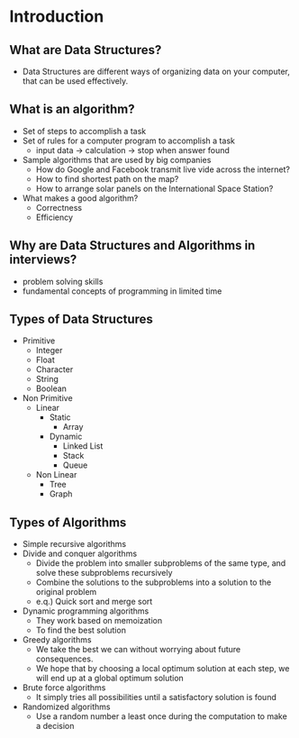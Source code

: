 # Introduction

## What are Data Structures?
- Data Structures are different ways of organizing data on your computer, that can be used effectively.

## What is an algorithm?
- Set of steps to accomplish a task
- Set of rules for a computer program to accomplish a task
    - input data -> calculation -> stop when answer found
- Sample algorithms that are used by big companies
    - How do Google and Facebook transmit live vide across the internet?
    - How to find shortest path on the map?
    - How to arrange solar panels on the International Space Station?
- What makes a good algorithm?
    - Correctness
    - Efficiency

## Why are Data Structures and Algorithms in interviews?
- problem solving skills
- fundamental concepts of programming in limited time


## Types of Data Structures
- Primitive
    - Integer
    - Float
    - Character
    - String
    - Boolean
- Non Primitive
    - Linear
        - Static
            - Array
        - Dynamic
            - Linked List
            - Stack
            - Queue
    - Non Linear
        - Tree
        - Graph


## Types of Algorithms
- Simple recursive algorithms
- Divide and conquer algorithms
    - Divide the problem into smaller subproblems of the same type, and solve these subproblems recursively
    - Combine the solutions to the subproblems into a solution to the original problem
    - e.q.) Quick sort and merge sort 
- Dynamic programming algorithms
    - They work based on memoization
    - To find the best solution
- Greedy algorithms
    - We take the best we can without worrying about future consequences.
    - We hope that by choosing a local optimum solution at each step, we will end up at a global optimum solution
- Brute force algorithms
    - It simply tries all possibilities until a satisfactory solution is found
- Randomized algorithms
    - Use a random number a least once during the computation to make a decision